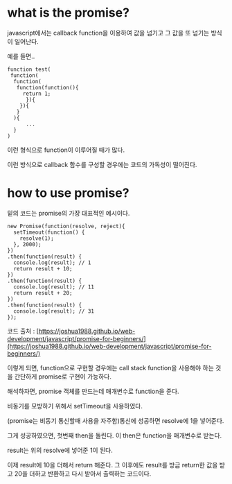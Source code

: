 # what is the promise?

javascript에서는 callback function을 이용하여 값을 넘기고 그 값을 또 넘기는 방식이 일어난다.  

예를 들면..

    function test(
     function(
      function(
       function(function(){
         return 1;
		  }){
    	}){
       }
      ){
          ...
      }
    )

이런 형식으로 function이 이루어질 때가 많다.

이런 방식으로 callback 함수를 구성할 경우에는 코드의 가독성이 떨어진다.

# how to use promise?

밑의 코드는 promise의 가장 대표적인 예시이다.

    new Promise(function(resolve, reject){
      setTimeout(function() {
        resolve(1);
      }, 2000);
    })
    .then(function(result) {
      console.log(result); // 1
      return result + 10;
    })
    .then(function(result) {
      console.log(result); // 11
      return result + 20;
    })
    .then(function(result) {
      console.log(result); // 31
    });

코드 출처 : [https://joshua1988.github.io/web-development/javascript/promise-for-beginners/](https://joshua1988.github.io/web-development/javascript/promise-for-beginners/)

이렇게 되면, function으로 구현할 경우에는 call stack function을 사용해야 하는 것을 간단하게 promise로 구현이 가능하다.

해석하자면, promise 객체를 만드는데 매개변수로 function을 준다. 

비동기를 모방하기 위해서 setTimeout을 사용하였다. 

(promise는 비동기 통신할때 사용을 자주함)통신에 성공하면 resolve에 1을 넣어준다.

그게 성공하였으면, 첫번째 then을 돌린다. 이 then은 function을 매개변수로 받는다.

result는 위의 resolve에 넣어준 1이 된다.

이제 result에 10을 더해서 return 해준다. 그 이후에도 result를 방금 return한 값을 받고 20을 더하고 반환하고 다시 받아서 출력하는 코드이다.